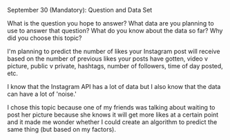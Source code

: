September 30 (Mandatory): Question and Data Set

What is the question you hope to answer? What data are you planning to use to answer that question? What do you know about the data so far? Why did you choose this topic?

I'm planning to predict the number of likes your Instagram post will receive based on the number of previous likes your posts have gotten, video v picture, public v private, hashtags, number of followers, time of day posted, etc. 

I know that the Instagram API has a lot of data but I also know that the data can have a lot of 'noise.'

I chose this topic because one of my friends was talking about waiting to post her picture because she knows it will get more likes at a certain point and it made me wonder whether I could create an algorithm to predict the same thing (but based on my factors). 
